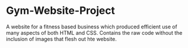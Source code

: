 # Gym-Website-Project
A website for a fitness based business which produced efficient use of many aspects of both HTML and CSS.
Contains the raw code without the inclusion of images that flesh out hte website.

